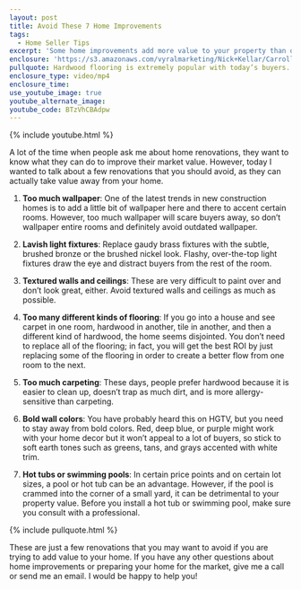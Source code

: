 ```yaml
---
layout: post
title: Avoid These 7 Home Improvements
tags:
  - Home Seller Tips
excerpt: 'Some home improvements add more value to your property than others. Today, I’ll go over the top seven home renovations you should avoid.'
enclosure: 'https://s3.amazonaws.com/vyralmarketing/Nick+Kellar/CarrollCounty+Real+Estate+7+Home+Improvements+to+Avoid.mp4'
pullquote: Hardwood flooring is extremely popular with today’s buyers.
enclosure_type: video/mp4
enclosure_time:
use_youtube_image: true
youtube_alternate_image:
youtube_code: BTzVhCBAdpw
---
```



{% include youtube.html %}

A lot of the time when people ask me about home renovations, they want to know what they can do to improve their market value. However, today I wanted to talk about a few renovations that you should avoid, as they can actually take value away from your home.

1. **Too much wallpaper**: One of the latest trends in new construction homes is to add a little bit of wallpaper here and there to accent certain rooms. However, too much wallpaper will scare buyers away, so don’t wallpaper entire rooms and definitely avoid outdated wallpaper.

2. **Lavish light fixtures**: Replace gaudy brass fixtures with the subtle, brushed bronze or the brushed nickel look. Flashy, over-the-top light fixtures draw the eye and distract buyers from the rest of the room.

3. **Textured walls and ceilings**: These are very difficult to paint over and don’t look great, either. Avoid textured walls and ceilings as much as possible.

4. **Too many different kinds of flooring**: If you go into a house and see carpet in one room, hardwood in another, tile in another, and then a different kind of hardwood, the home seems disjointed. You don’t need to replace all of the flooring; in fact, you will get the best ROI by just replacing some of the flooring in order to create a better flow from one room to the next.

5. **Too much carpeting**: These days, people prefer hardwood because it is easier to clean up, doesn’t trap as much dirt, and is more allergy-sensitive than carpeting.

6. **Bold wall colors**: You have probably heard this on HGTV, but you need to stay away from bold colors. Red, deep blue, or purple might work with your home decor but it won’t appeal to a lot of buyers, so stick to soft earth tones such as greens, tans, and grays accented with white trim.

7. **Hot tubs or swimming pools**: In certain price points and on certain lot sizes, a pool or hot tub can be an advantage. However, if the pool is crammed into the corner of a small yard, it can be detrimental to your property value. Before you install a hot tub or swimming pool, make sure you consult with a professional.

{% include pullquote.html %}

These are just a few renovations that you may want to avoid if you are trying to add value to your home. If you have any other questions about home improvements or preparing your home for the market, give me a call or send me an email. I would be happy to help you!